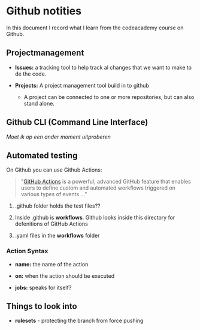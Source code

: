 # Github notities

In this document I record what I learn from the codeacademy course on Github.

## Projectmanagement

+ **Issues:** a tracking tool to help track al changes that we want to make to de the code.

+ **Projects:** A project management tool build in to github
  
  + A project can be connected to one or more repositories, but can also stand alone.

## Github CLI (Command Line Interface)

*Moet ik op een ander moment uitproberen*

## Automated testing

On Github you can use Github Actions:

> "[GitHub Actions](https://github.com/features/actions) is a powerful, advanced GitHub feature that enables users to define 
> custom and automated workflows triggered on various types of events ..."

1. .github folder holds the test files??

2. Inside .github is **workflows**. Github looks inside this directory for defenitions of GitHub Actions

3. .yaml files in the **workflows** folder

### Action Syntax

- **name:** the name of the action

- **on:** when the action should be executed

- **jobs:** speaks for itself?

## Things to look into

- **rulesets** - protecting the branch from force pushing
